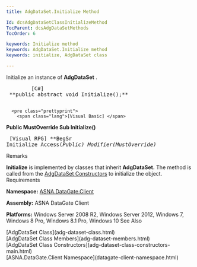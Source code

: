 ```yaml
---
title: AdgDataSet.Initialize Method

Id: dcsAdgDataSetClassInitializeMethod
TocParent: dcsAdgDataSetMethods
TocOrder: 6

keywords: Initialize method
keywords: AdgDataSet.Initialize method
keywords: initialize, AdgDataSet class

---
```


Initialize an instance of **AdgDataSet** .
<pre class="prettyprint">
        <span class="lang">[C#]</span>
 **public abstract void Initialize();** 
      </pre>
      <pre class="prettyprint">
        <span class="lang">[Visual Basic] </span>
 **Public MustOverride Sub Initialize()** 
      </pre>
      <pre class="prettyprint">
        <span class="lang">[Visual RPG]</span>
 **BegSr Initialize Access(*Public) Modifier(*MustOverride)** 
      </pre>

Remarks

**Initialize** is implemented by classes that inherit **AdgDataSet.** The method is called from the [ AdgDataSet Constructors](adg-dataset-class-constructors-main.html) to initialize the object.
Requirements

**Namespace:** [ASNA.DataGate.Client](datagate-client-namespace.html) 

**Assembly:** ASNA DataGate Client

**Platforms:** Windows Server 2008 R2, Windows Server 2012, Windows 7, Windows 8 Pro, Windows 8.1 Pro, Windows 10
See Also

<dl />
      [AdgDataSet Class](adg-dataset-class.html)
      <br />
      [AdgDataSet Class Members](adg-dataset-members.html)
      <br />
      [AdgDataSet Class Constructors](adg-dataset-class-constructors-main.html)
      <br />
      [ASNA.DataGate.Client Namespace](datagate-client-namespace.html)

